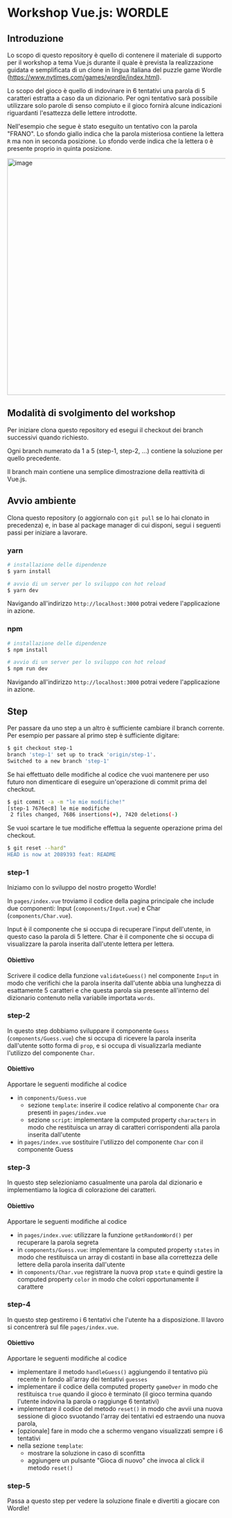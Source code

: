 # Workshop Vue.js: WORDLE

## Introduzione

Lo scopo di questo repository è quello di contenere il materiale di supporto per il workshop a tema Vue.js durante il quale è prevista la realizzazione guidata e semplificata di un clone in lingua italiana del puzzle game Wordle (https://www.nytimes.com/games/wordle/index.html).

Lo scopo del gioco è quello di indovinare in 6 tentativi una parola di 5 caratteri estratta a caso da un dizionario. Per ogni tentativo sarà possibile utilizzare solo parole di senso compiuto e il gioco fornirà alcune indicazioni riguardanti l'esattezza delle lettere introdotte.

Nell'esempio che segue è stato eseguito un tentativo con la parola "FRANO". Lo sfondo giallo indica che la parola misteriosa contiene la lettera `R` ma non in seconda posizione. Lo sfondo verde indica che la lettera `O` è presente proprio in quinta posizione.

<img width="545" alt="image" src="https://user-images.githubusercontent.com/3984889/232073784-67e651d2-acbb-4db3-97ae-529925e23011.png">

## Modalità di svolgimento del workshop

Per iniziare clona questo repository ed esegui il checkout dei branch successivi quando richiesto.

Ogni branch numerato da 1 a 5 (step-1, step-2, ...) contiene la soluzione per quello precedente.

Il branch main contiene una semplice dimostrazione della reattività di Vue.js.

## Avvio ambiente

Clona questo repository (o aggiornalo con `git pull` se lo hai clonato in precedenza) e, in base al package manager di cui disponi, segui i seguenti passi per iniziare a lavorare.

### yarn

```bash
# installazione delle dipendenze
$ yarn install

# avvio di un server per lo sviluppo con hot reload
$ yarn dev
```

Navigando all'indirizzo `http://localhost:3000` potrai vedere l'applicazione in azione.

### npm

```bash
# installazione delle dipendenze
$ npm install

# avvio di un server per lo sviluppo con hot reload
$ npm run dev
```

Navigando all'indirizzo `http://localhost:3000` potrai vedere l'applicazione in azione.

## Step

Per passare da uno step a un altro è sufficiente cambiare il branch corrente. Per esempio per passare al primo step è sufficiente digitare:

```bash
$ git checkout step-1
branch 'step-1' set up to track 'origin/step-1'.
Switched to a new branch 'step-1'
```

Se hai effettuato delle modifiche al codice che vuoi mantenere per uso futuro non dimenticare di eseguire un'operazione di commit prima del checkout.

```bash
$ git commit -a -m "le mie modifiche!"
[step-1 7676ec8] le mie modifiche
 2 files changed, 7686 insertions(+), 7420 deletions(-)
```

Se vuoi scartare le tue modifiche effettua la seguente operazione prima del checkout.

```bash
$ git reset --hard"
HEAD is now at 2089393 feat: README
```

### step-1

Iniziamo con lo sviluppo del nostro progetto Wordle!

In `pages/index.vue` troviamo il codice della pagina principale che include due componenti: Input (`components/Input.vue`) e Char (`components/Char.vue`).

Input è il componente che si occupa di recuperare l'input dell'utente, in questo caso la parola di 5 lettere.
Char è il componente che si occupa di visualizzare la parola inserita dall'utente lettera per lettera.

#### Obiettivo
Scrivere il codice della funzione `validateGuess()` nel componente `Input` in modo che verifichi che la parola inserita dall'utente abbia una lunghezza di esattamente 5 caratteri e che questa parola sia presente all'interno del dizionario contenuto nella variabile importata `words`.

### step-2

In questo step dobbiamo sviluppare il componente `Guess` (`components/Guess.vue`) che si occupa di ricevere la parola inserita dall'utente sotto forma di `prop`, e si occupa di visualizzarla mediante l'utilizzo del componente `Char`.

#### Obiettivo

Apportare le seguenti modifiche al codice
- in `components/Guess.vue`
  - sezione `template`: inserire il codice relativo al componente `Char` ora presenti in `pages/index.vue`
  - sezione `script`: implementare la computed property `characters` in modo che restituisca un array di caratteri corrispondenti alla parola inserita dall'utente 
- in `pages/index.vue` sostituire l'utilizzo del componente `Char` con il componente Guess

### step-3

In questo step selezioniamo casualmente una parola dal dizionario e implementiamo la logica di colorazione dei caratteri.

#### Obiettivo

Apportare le seguenti modifiche al codice
- in `pages/index.vue`: utilizzare la funzione `getRandomWord()` per recuperare la parola segreta
- in `components/Guess.vue`: implementare la computed property `states` in modo che restituisca un array di costanti in base alla correttezza delle lettere della parola inserita dall'utente
- in `components/Char.vue` registrare la nuova prop `state` e quindi gestire la computed property `color` in modo che colori opportunamente il carattere

### step-4

In questo step gestiremo i 6 tentativi che l'utente ha a disposizione. Il lavoro si concentrerà sul file `pages/index.vue`.

#### Obiettivo
Apportare le seguenti modifiche al codice

- implementare il metodo `handleGuess()` aggiungendo il tentativo più recente in fondo all'array dei tentativi `guesses`
- implementare il codice della computed property `gameOver` in modo che restituisca `true` quando il gioco è terminato (il gioco termina quando l'utente indovina la parola o raggiunge 6 tentativi)
- implementare il codice del metodo `reset()` in modo che avvii una nuova sessione di gioco svuotando l'array dei tentativi ed estraendo una nuova parola,
- [opzionale] fare in modo che a schermo vengano visualizzati sempre i 6 tentativi
- nella sezione `template`:
  - mostrare la soluzione in caso di sconfitta
  - aggiungere un pulsante "Gioca di nuovo" che invoca al click il metodo `reset()`

### step-5

Passa a questo step per vedere la soluzione finale e divertiti a giocare con Wordle!
